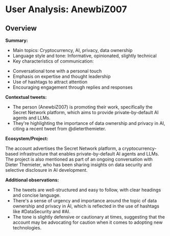 # User Analysis: AnewbiZ007

## Overview

**Summary:**

* Main topics: Cryptocurrency, AI, privacy, data ownership
* Language style and tone: Informative, opinionated, slightly technical
* Key characteristics of communication:
 + Conversational tone with a personal touch
 + Emphasis on expertise and thought leadership
 + Use of hashtags to attract attention
 + Encouraging engagement through replies and responses

**Contextual tweets:**

* The person (AnewbiZ007) is promoting their work, specifically the Secret Network platform, which aims to provide private-by-default AI agents and LLMs.
* They're highlighting the importance of data ownership and privacy in AI, citing a recent tweet from @dieterthemieter.

**Ecosystem/Project:**

The account advertises the Secret Network platform, a cryptocurrency-based infrastructure that enables private-by-default AI agents and LLMs. The project is also mentioned as part of an ongoing conversation with Dieter Themieter, who has been sharing insights on data security and selective disclosure in AI development.

**Additional observations:**

* The tweets are well-structured and easy to follow, with clear headings and concise language.
* There's a sense of urgency and importance around the topic of data ownership and privacy in AI, which is reflected in the use of hashtags like #DataSecurity and #AI.
* The tone is slightly defensive or cautionary at times, suggesting that the account may be advocating for caution when it comes to adopting new technologies.